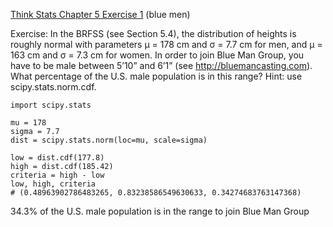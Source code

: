 [Think Stats Chapter 5 Exercise 1](http://greenteapress.com/thinkstats2/html/thinkstats2006.html#toc50) (blue men)

>>
Exercise: In the BRFSS (see Section 5.4), the distribution of heights is roughly normal with parameters µ = 178 cm and σ = 7.7 cm for men, and µ = 163 cm and σ = 7.3 cm for women.
In order to join Blue Man Group, you have to be male between 5’10” and 6’1” (see http://bluemancasting.com). What percentage of the U.S. male population is in this range? Hint: use scipy.stats.norm.cdf.
```
import scipy.stats
```
```
mu = 178
sigma = 7.7
dist = scipy.stats.norm(loc=mu, scale=sigma)
```
```
low = dist.cdf(177.8)
high = dist.cdf(185.42)
criteria = high - low
low, high, criteria
# (0.48963902786483265, 0.83238586549630633, 0.34274683763147368)
```
34.3% of the U.S. male population is in the range to join Blue Man Group
